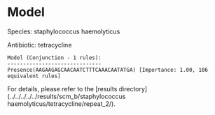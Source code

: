 
# Model

Species: staphylococcus haemolyticus

Antibiotic: tetracycline

```
Model (Conjunction - 1 rules):
------------------------------
Presence(AAGAAGAGCAACAATCTTTCAAACAATATGA) [Importance: 1.00, 106 equivalent rules]

```

For details, please refer to the [results directory](../../../../../results/scm_b/staphylococcus haemolyticus/tetracycline/repeat_2/).

